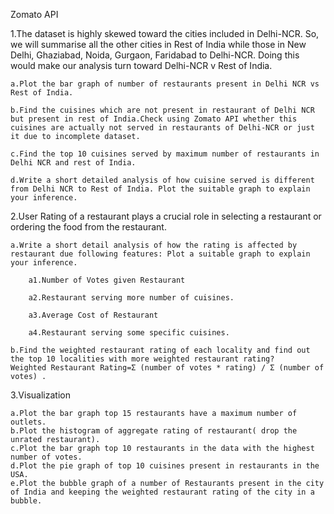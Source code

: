 Zomato API

1.The dataset is highly skewed toward the cities included in Delhi-NCR. So, we will summarise all the other cities in Rest of India while those in New Delhi, Ghaziabad, Noida, Gurgaon, Faridabad to Delhi-NCR. Doing this would make our analysis turn toward Delhi-NCR v Rest of India.

	a.Plot the bar graph of number of restaurants present in Delhi NCR vs Rest of India.

	b.Find the cuisines which are not present in restaurant of Delhi NCR but present in rest of India.Check using Zomato API whether this cuisines are actually not served in restaurants of Delhi-NCR or just it due to incomplete dataset.

	c.Find the top 10 cuisines served by maximum number of restaurants in Delhi NCR and rest of India.

	d.Write a short detailed analysis of how cuisine served is different from Delhi NCR to Rest of India. Plot the suitable graph to explain your inference.


2.User Rating of a restaurant plays a crucial role in selecting a restaurant or ordering the food from the restaurant.

	a.Write a short detail analysis of how the rating is affected by restaurant due following features: Plot a suitable graph to explain your inference.

		a1.Number of Votes given Restaurant

		a2.Restaurant serving more number of cuisines.

		a3.Average Cost of Restaurant

		a4.Restaurant serving some specific cuisines.

	b.Find the weighted restaurant rating of each locality and find out the top 10 localities with more weighted restaurant rating?
	Weighted Restaurant Rating=Σ (number of votes * rating) / Σ (number of votes) .


3.Visualization

	a.Plot the bar graph top 15 restaurants have a maximum number of outlets.
	b.Plot the histogram of aggregate rating of restaurant( drop the unrated restaurant).
	c.Plot the bar graph top 10 restaurants in the data with the highest number of votes.
	d.Plot the pie graph of top 10 cuisines present in restaurants in the USA.
	e.Plot the bubble graph of a number of Restaurants present in the city of India and keeping the weighted restaurant rating of the city in a bubble.
